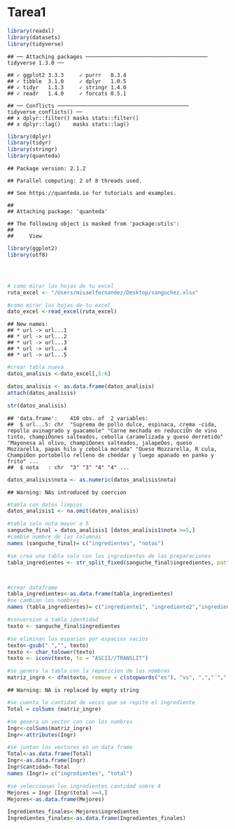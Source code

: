 Tarea1
================

``` r
library(readxl)
library(datasets)
library(tidyverse)
```

    ## ── Attaching packages ─────────────────────────────────────── tidyverse 1.3.0 ──

    ## ✓ ggplot2 3.3.3     ✓ purrr   0.3.4
    ## ✓ tibble  3.1.0     ✓ dplyr   1.0.5
    ## ✓ tidyr   1.1.3     ✓ stringr 1.4.0
    ## ✓ readr   1.4.0     ✓ forcats 0.5.1

    ## ── Conflicts ────────────────────────────────────────── tidyverse_conflicts() ──
    ## x dplyr::filter() masks stats::filter()
    ## x dplyr::lag()    masks stats::lag()

``` r
library(dplyr)
library(tidyr)
library(stringr)
library(quanteda)
```

    ## Package version: 2.1.2

    ## Parallel computing: 2 of 8 threads used.

    ## See https://quanteda.io for tutorials and examples.

    ## 
    ## Attaching package: 'quanteda'

    ## The following object is masked from 'package:utils':
    ## 
    ##     View

``` r
library(ggplot2)
library(utf8)




# como mirar las hojas de tu excel
ruta_excel <- "/Users/misaelfernandez/Desktop/sanguchez.xlsx"

#como mirar las hojas de tu excel 
dato_excel <-read_excel(ruta_excel)
```

    ## New names:
    ## * url -> url...1
    ## * url -> url...2
    ## * url -> url...3
    ## * url -> url...4
    ## * url -> url...5

``` r
#crear tabla nueva
datos_analisis <-dato_excel[,5:6]

datos_analisis <- as.data.frame(datos_analisis)
attach(datos_analisis)

str(datos_analisis)
```

    ## 'data.frame':    410 obs. of  2 variables:
    ##  $ url...5: chr  "Suprema de pollo dulce, espinaca, crema ·cida, repollo avinagrado y guacamole" "Carne mechada en reducciÛn de vino tinto, champiÒones salteados, cebolla caramelizada y queso derretido" "Mayonesa al olivo, champiÒones salteados, jalapeÒos, queso Mozzarella, papas hilo y cebolla morada" "Queso Mozzarella, R˙cula, ChampiÒon portobello relleno de cheddar y luego apanado en panko y frito" ...
    ##  $ nota   : chr  "3" "3" "4" "4" ...

``` r
datos_analisis$nota <- as.numeric(datos_analisis$nota)
```

    ## Warning: NAs introduced by coercion

``` r
#tabla con datos limpios
datos_analisis1 <- na.omit(datos_analisis)

#tabla solo nota mayor a 5
sanguche_final = datos_analisis1 [datos_analisis1$nota >=5,]
#cambie nombre de las columnas
names (sanguche_final)= c("ingredientes", "notas")

#se crea una tabla solo con los ingredientes de las preparaciones
tabla_ingredientes <- str_split_fixed(sanguche_final$ingredientes, pattern = ",", n=8)



#crear dataframe
tabla_ingredientes<-as.data.frame(tabla_ingredientes)
#se cambian los nombres
names (tabla_ingredientes)= c("ingrediente1", "ingrediente2","ingrediente3", "ingrediente4","ingrediente5", "ingrediente6","ingrediente7", "ingrediente8")

#conversion a tabla identidad
texto <- sanguche_final$ingredientes

#se eliminan los espacios por espacios vacios
texto<-gsub(" ","", texto)
texto <- char_tolower(texto)
texto <- iconv(texto, to = "ASCII//TRANSLIT")

#se genera la tabla con la repeticion de los nombres
matriz_ingre <- dfm(texto, remove = c(stopwords("es"), "vs", ",","´",".","num","?","(",")","!","%","/"))
```

    ## Warning: NA is replaced by empty string

``` r
#se cuenta la cantidad de veces que se repite el ingrediente
Total = colSums (matriz_ingre)

#se genera un vector con con los nombres 
Ingr<-colSums(matriz_ingre)
Ingr<-attributes(Ingr)

#se juntan los vectores en un data frame
Total<-as.data.frame(Total)
Ingr<-as.data.frame(Ingr)
Ingr$cantidad<-Total
names (Ingr)= c("ingredientes", "total")

#se seleccionan los ingredientes cantidad sobre 4 
Mejores = Ingr [Ingr$total >=4,]
Mejores<-as.data.frame(Mejores)

Ingredientes_finales<-Mejores$ingredientes
Ingredientes_finales<-as.data.frame(Ingredientes_finales)
```
